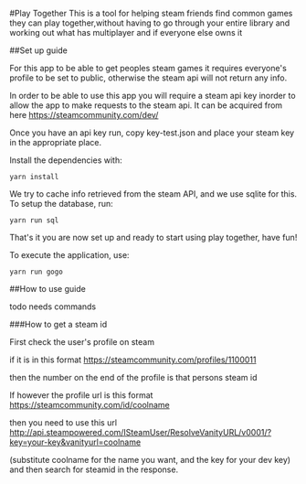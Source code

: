 #Play Together
This is a tool for helping steam friends find common games they can play together,without having to go through your entire library and working out what has multiplayer and if everyone else owns it

##Set up guide

For this app to be able to get peoples steam games it requires everyone's profile to be set to public, otherwise the steam api will not return any info.

In order to be able to use this app you will require a steam api key inorder to allow the app to make requests to the steam api. It can be acquired from here https://steamcommunity.com/dev/ 

Once you have an api key run, copy key-test.json and place your steam key in the appropriate place.

Install the dependencies with:

```
yarn install
```

We try to cache info retrieved from the steam API, and we use sqlite for this. To setup the database, run:

```
yarn run sql
```

That's it you are now set up and ready to start using play together, have fun!

To execute the application, use:

```
yarn run gogo
```

##How to use guide

todo
needs commands

###How to get a steam id

First check the user's profile on steam

if it is in this format https://steamcommunity.com/profiles/1100011

then the number on the end of the profile is that persons steam id

If however the profile url is this format https://steamcommunity.com/id/coolname

then you need to use this url http://api.steampowered.com/ISteamUser/ResolveVanityURL/v0001/?key=your-key&vanityurl=coolname

(substitute coolname for the name you want, and the key for your dev key) and then search for steamid in the response.
